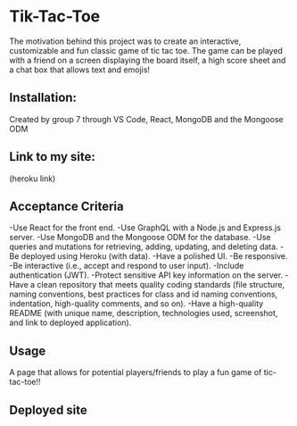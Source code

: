 # Tik-Tac-Toe
The motivation behind this project was to create an interactive, customizable and fun classic game of tic tac toe. The game can be played with a friend on a screen displaying the board itself, a high score sheet and a chat box that allows text and emojis!

## Installation:
Created by group 7 through VS Code, React, MongoDB and the Mongoose ODM

## Link to my site:
(heroku link)

## Acceptance Criteria
-Use React for the front end.
-Use GraphQL with a Node.js and Express.js server.
-Use MongoDB and the Mongoose ODM for the database.
-Use queries and mutations for retrieving, adding, updating, and deleting data.
-Be deployed using Heroku (with data).
-Have a polished UI.
-Be responsive.
-Be interactive (i.e., accept and respond to user input).
-Include authentication (JWT).
-Protect sensitive API key information on the server.
-Have a clean repository that meets quality coding standards (file structure, naming conventions, best practices for class and id naming conventions, indentation, high-quality comments, and so on).
-Have a high-quality README (with unique name, description, technologies used, screenshot, and link to deployed application).

## Usage
A page that allows for potential players/friends to play a fun game of tic-tac-toe!!

## Deployed site